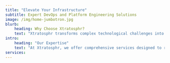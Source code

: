 ```yaml
---
title: "Elevate Your Infrastructure"
subtitle: Expert DevOps and Platform Engineering Solutions
image: /img/home-jumbotron.jpg
blurb:
    heading: Why Choose Xtratosphr?
    text: "Xtratosphr transforms complex technological challenges into powerful business advantages. We specialize in DevOps and Platform Engineering, delivering tailored solutions that optimize your operations, boost efficiency, and drive innovation. Our team of experts works closely with you to understand your unique challenges, turning intricate problems into clear paths for growth and success. With Xtratosphr, you'll leverage the latest industry standards and practices to stay ahead in the fast-paced world of technology."
intro:
    heading: "Our Expertise"
    text: "At Xtratosphr, we offer comprehensive services designed to revolutionize your infrastructure. From DevOps consulting and implementation to custom Platform Engineering, CI/CD optimization, and cloud strategies, we provide end-to-end solutions that empower your business to thrive in today's technology-driven landscape. Partner with us to unlock your full potential and elevate your infrastructure to new heights."
services:
---
```

